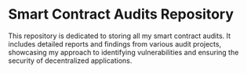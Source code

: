 # Smart Contract Audits Repository

This repository is dedicated to storing all my smart contract audits. It includes detailed reports and findings from various audit projects, showcasing my approach to identifying vulnerabilities and ensuring the security of decentralized applications.
